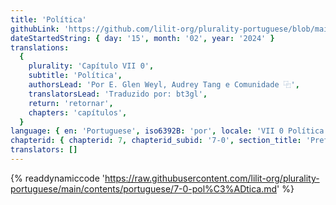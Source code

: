 ```yaml
---
title: 'Política'
githubLink: 'https://github.com/lilit-org/plurality-portuguese/blob/main/contents/portuguese/7-0-pol%C3%ADtica.md'
dateStartedString: { day: '15', month: '02', year: '2024' }
translations:
  {
    plurality: 'Capítulo VII 0',
    subtitle: 'Política',
    authorsLead: 'Por E. Glen Weyl, Audrey Tang e Comunidade ⿻',
    translatorsLead: 'Traduzido por: bt3gl',
    return: 'retornar',
    chapters: 'capítulos',
  }
language: { en: 'Portuguese', iso6392B: 'por', locale: 'VII 0 Política' }
chapterid: { chapterid: 7, chapterid_subid: '7-0', section_title: 'Prefácio' }
translators: []
---
```

{% readdynamiccode 'https://raw.githubusercontent.com/lilit-org/plurality-portuguese/main/contents/portuguese/7-0-pol%C3%ADtica.md' %}